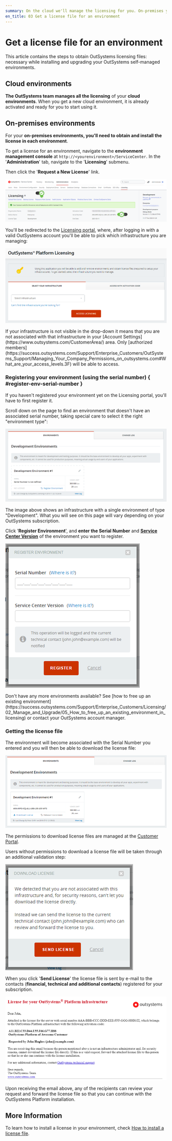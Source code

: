```yaml
---
summary: On the cloud we'll manage the licensing for you. On-premises you need to get a license and install it on your environment. Use the Licensing portal for this.
en_title: 03 Get a license file for an environment
---
```


# Get a license file for an environment

This article contains the steps to obtain OutSystems licensing files: necessary while installing and upgrading your OutSystems self-managed environments.

## Cloud environments

**The OutSystems team manages all the licensing** of your **cloud environments**. When you get a new cloud environment, it is already activated and ready for you to start using it.

## On-premises environments

For your **on-premises environments, you'll need to obtain and install the license in each environment**.

To get a license for an environment, navigate to the **environment management console** at `http://<yourenvironment>/ServiceCenter`. In the '**Administration**' tab, navigate to the '**Licensing**' submenu.

Then click the '**Request a New License**' link.

![](images/get-license-for-env_0.png)

You'll be redirected to the [Licensing portal](http://www.outsystems.com/licensing/), where, after logging in with a valid OutSystems account you'll be able to pick which infrastructure you are managing:

![](images/get-license-for-env_1.png)

<div class="info" markdown="1">
If your infrastructure is not visible in the drop-down it means that you are not associated with that infrastructure in your [Account Settings](https://www.outsystems.com/CustomerArea/) area.
Only [authorized members](https://success.outsystems.com/Support/Enterprise_Customers/OutSystems_Support/Managing_Your_Company_Permissions_on_outsystems.com#What_are_your_access_levels.3F) will be able to access.
</div>

### Registering your environment (using the serial number) { #register-env-serial-number }

If you haven't registered your environment yet on the Licensing portal, you'll have to first register it.

Scroll down on the page to find an environment that doesn't have an associated serial number, taking special care to select it the right "environment type":

![](images/get-license-for-env_2.png)

The image above shows an infrastructure with a single environment of type "Development". What you will see on this page will vary depending on your OutSystems subscription.

Click '**Register Environment**', and **enter the Serial Number** and [**Service Center Version**](https://success.outsystems.com/Support/Archive/What_version_of_OutSystems_Platform_am_I_using#Metadata_database_.26_Service_Center) of the environment you want to register.

![](images/get-license-for-env_3.png)

<div class="info" markdown="1">
Don't have any more environments available? See [how to free up an existing environment](https://success.outsystems.com/Support/Enterprise_Customers/Licensing/02_Manage_and_Upgrade/05_How_to_free_up_an_existing_environment_in_licensing) or contact your OutSystems account manager.
</div>

### Getting the license file

The environment will become associated with the Serial Number you entered and you will then be able to download the license file:

![](images/get-license-for-env_4.png)

The permissions to download license files are managed at the [Customer Portal](https://success.outsystems.com/Support/Enterprise_Customers/OutSystems_Support/Managing_your_company_permissions_on_outsystems.com#Customer_Portal_permissions).

Users without permissions to download a license file will be taken through an additional validation step:

![](images/get-license-for-env_5.png)

When you click '**Send License**' the license file is sent by e-mail to the contacts (**financial, technical and additional contacts**) registered for your subscription.

![](images/get-license-for-env_6.png)

Upon receiving the email above, any of the recipients can review your request and forward the license file so that you can continue with the OutSystems Platform installation.

## More Information

To learn how to install a license in your environment, check [How to install a license file](https://success.outsystems.com/Support/Enterprise_Customers/Licensing/02_Manage_and_Upgrade/04_How_to_install_a_license_file).

